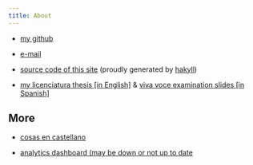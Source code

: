```yaml
---
title: About
---
```


* [my github](https://github.com/gciruelos/)

* [e-mail](/static/mail.txt)

* [source code of this site](https://github.com/gciruelos/gciruelos.com) (proudly generated by [hakyll](http://jaspervdj.be/hakyll))

* [my licenciatura thesis \[in English\]](/static/thesis-gciruelos.pdf) &
  [viva voce examination slides \[in Spanish\]](/static/defensa-gciruelos.pdf)


More
----

* [cosas en castellano](/argentina/index.html)

* [analytics dashboard (may be down or not up to date](/analytics.html)


